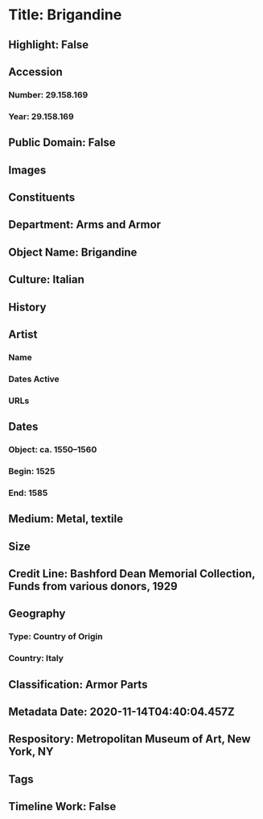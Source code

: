 # Title: Brigandine
## Highlight: False
## Accession
### Number: 29.158.169
### Year: 29.158.169
## Public Domain: False
## Images
## Constituents
## Department: Arms and Armor
## Object Name: Brigandine
## Culture: Italian
## History
## Artist
### Name
### Dates Active
### URLs
## Dates
### Object: ca. 1550–1560
### Begin: 1525
### End: 1585
## Medium: Metal, textile
## Size
## Credit Line: Bashford Dean Memorial Collection, Funds from various donors, 1929
## Geography
### Type: Country of Origin
### Country: Italy
## Classification: Armor Parts
## Metadata Date: 2020-11-14T04:40:04.457Z
## Respository: Metropolitan Museum of Art, New York, NY
## Tags
## Timeline Work: False